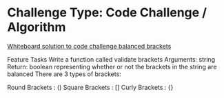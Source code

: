 
# Challenge Type: Code Challenge / Algorithm

[Whiteboard solution to code challenge balanced brackets](./assets/Whiteboard%20(1).png)

Feature Tasks
Write a function called validate brackets
Arguments: string
Return: boolean
representing whether or not the brackets in the string are balanced
There are 3 types of brackets:

Round Brackets : ()
Square Brackets : []
Curly Brackets : {}